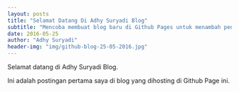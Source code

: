 ```yaml
---
layout: posts
title: "Selamat Datang Di Adhy Suryadi Blog"
subtitle: "Mencoba membuat blog baru di Github Pages untuk menambah pengetahuan tentang membuat blog."
date: 2016-05-25
author: "Adhy Suryadi"
header-img: "img/github-blog-25-05-2016.jpg"
---
```


<p>Selamat datang di Adhy Suryadi Blog.<p/>

<p>Ini adalah postingan pertama saya di blog yang dihosting di Github Page ini.</p>
